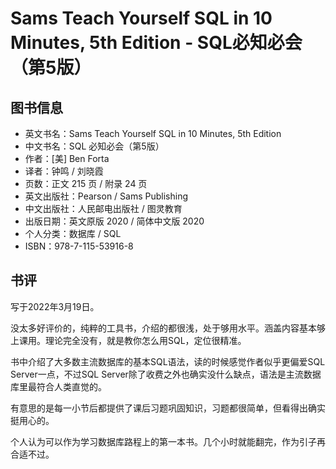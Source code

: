 # Sams Teach Yourself SQL in 10 Minutes, 5th Edition - SQL必知必会（第5版）

## 图书信息

- 英文书名：Sams Teach Yourself SQL in 10 Minutes, 5th Edition
- 中文书名：SQL 必知必会（第5版）
- 作者：[美] Ben Forta
- 译者：钟鸣 / 刘晓霞
- 页数：正文 215 页 / 附录 24 页
- 英文出版社：Pearson / Sams Publishing
- 中文出版社：人民邮电出版社 / 图灵教育
- 出版日期：英文原版 2020 / 简体中文版 2020
- 个人分类：数据库 / SQL
- ISBN：978-7-115-53916-8

## 书评

写于2022年3月19日。

没太多好评价的，纯粹的工具书，介绍的都很浅，处于够用水平。涵盖内容基本够上课用。理论完全没有，就是教你怎么用SQL，定位很精准。

书中介绍了大多数主流数据库的基本SQL语法，读的时候感觉作者似乎更偏爱SQL Server一点，不过SQL Server除了收费之外也确实没什么缺点，语法是主流数据库里最符合人类直觉的。

有意思的是每一小节后都提供了课后习题巩固知识，习题都很简单，但看得出确实挺用心的。

个人认为可以作为学习数据库路程上的第一本书。几个小时就能翻完，作为引子再合适不过。